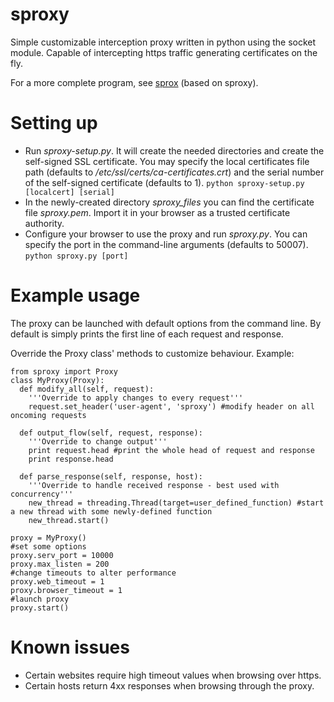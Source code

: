 sproxy
======

Simple customizable interception proxy written in python using the socket module.
Capable of intercepting https traffic generating certificates on the fly.

For a more complete program, see [sprox](https://github.com/AdotDdot/sprox) (based on sproxy).

Setting up
==========
  * Run *sproxy-setup.py*. It will create the needed directories and create the self-signed SSL certificate. You may specify the local certificates file path (defaults to */etc/ssl/certs/ca-certificates.crt*) and the serial number of the self-signed certificate (defaults to 1).
  `python sproxy-setup.py [localcert] [serial]`
  * In the newly-created directory *sproxy_files* you can find the certificate file *sproxy.pem*. Import it in your browser as a trusted certificate authority.
  * Configure your browser to use the proxy and run *sproxy.py*. You can specify the port in the command-line arguments (defaults to 50007).
  `python sproxy.py [port]`

Example usage
=============
The proxy can be launched with default options from the command line. By default is simply prints the first line of each request and response.

Override the Proxy class' methods to customize behaviour. Example:

    from sproxy import Proxy
    class MyProxy(Proxy):
      def modify_all(self, request):
        '''Override to apply changes to every request'''
        request.set_header('user-agent', 'sproxy') #modify header on all oncoming requests
        
      def output_flow(self, request, response):
        '''Override to change output'''
        print request.head #print the whole head of request and response
        print response.head
        
      def parse_response(self, response, host):
        '''Override to handle received response - best used with concurrency'''
        new_thread = threading.Thread(target=user_defined_function) #start a new thread with some newly-defined function
        new_thread.start()
        
    proxy = MyProxy()
    #set some options
    proxy.serv_port = 10000
    proxy.max_listen = 200
    #change timeouts to alter performance
    proxy.web_timeout = 1
    proxy.browser_timeout = 1
    #launch proxy
    proxy.start()

Known issues
===========
* Certain websites require high timeout values when browsing over https.
* Certain hosts return 4xx responses when browsing through the proxy.

